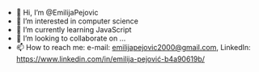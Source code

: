 - 👋 Hi, I’m @EmilijaPejovic
- 👀 I’m interested in computer science
- 🌱 I’m currently learning JavaScript
- 💞️ I’m looking to collaborate on ...
- 📫 How to reach me: e-mail: emilijapejovic2000@gmail.com, LinkedIn: https://www.linkedin.com/in/emilija-pejović-b4a90619b/

<!---
EmaPejovic/EmaPejovic is a ✨ special ✨ repository because its `README.md` (this file) appears on your GitHub profile.
You can click the Preview link to take a look at your changes.
--->
